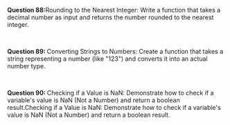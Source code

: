 <p><b>Question 88:</b>Rounding to the Nearest Integer: Write a function that takes a decimal number as input and returns the number rounded to the nearest integer.
</p>
<br>
<p><b>Question 89: </b>Converting Strings to Numbers: Create a function that takes a string representing a number (like "123") and converts it into an actual number type.</p>
<br>
<p><b>Question 90: </b>Checking if a Value is NaN: Demonstrate how to check if a variable's value is NaN (Not a Number) and return a boolean result.Checking if a Value is NaN: Demonstrate how to check if a variable's value is NaN (Not a Number) and return a boolean result.</p>
